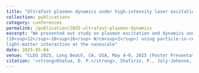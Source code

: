 ```yaml
---
title: "Ultrafast plasmon dynamics under high-intensity laser excitation"
collection: publications
category: conferences
permalink: /publication/2025-ultrafast-plasmon-dynamics
excerpt: "We presented out study on plasmon excitation and dynamics under high-intensity femtosecond pulsed laser illumination
(10<sup>12</sup>–10<sup>16</sup> W/cm<sup>2</sup>) using particle-in-cell (PIC) simulations. We show how plasmons can be used to control
light-matter interaction at the nanoscale"
date: 2025-05-04
venue: "CLEO 2025, Long Beach, CA, USA, May 4–9, 2025 (Poster Presentation)"
citation: '<strong>Khatua, D. P.</strong>, Shafirin, P., Joly-Jehenne, T., and Davoyan, A. (2025). "Ultrafast plasmon dynamics under high-intensity laser excitation." <i>CLEO 2025</i>, Long Beach, CA, USA, May 4–9, 2025.'
---
```

